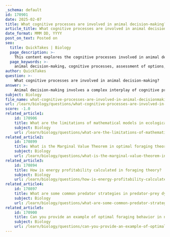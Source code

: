 ```yaml
---
_schema: default
id: 170901
date: 2025-02-07
title: What cognitive processes are involved in animal decision-making?
article_title: What cognitive processes are involved in animal decision-making?
date_format: MMM DD, YYYY
post_on_text: Posted on
seo:
  title: QuickTakes | Biology
  page_description: >-
    This content explores the cognitive processes involved in animal decision-making, including assessment of options, heuristics, memory, social influences, environmental context, trade-offs, and game theory applications.
  page_keywords: >-
    animal decision-making, cognitive processes, assessment of options, heuristics, memory, learning, social influences, environmental context, trade-off analysis, game theory, foraging strategies, survival, reproductive success
author: QuickTakes
question: >-
    What cognitive processes are involved in animal decision-making?
answer: >-
    Animal decision-making involves a complex interplay of cognitive processes that allow animals to evaluate their environment and make choices based on various factors. Here are some key cognitive processes involved in animal decision-making:\n\n1. **Assessment of Options**: Animals assess available resources and potential trade-offs. For instance, when foraging, they evaluate the energy gained from food against the risks of predation. This involves cognitive evaluations of the benefits and costs associated with different choices.\n\n2. **Use of Heuristics**: Many animals rely on heuristics or rules of thumb to make quick decisions. These simplified strategies help them navigate complex environments without needing exhaustive information. For example, a bird may switch food sources based on a simple rule that if the current source yields low energy returns, it should look for alternatives.\n\n3. **Memory and Learning**: Past experiences play a crucial role in decision-making. Animals often remember which food patches were productive or which areas posed risks. This memory influences future choices, allowing them to optimize their foraging strategies based on previous outcomes.\n\n4. **Social Influences**: The presence and behavior of other individuals can significantly impact decision-making. For example, in social species, individuals may observe the foraging success of others and adjust their own strategies accordingly. This social learning can enhance the efficiency of resource use within a group.\n\n5. **Environmental Context**: Decision-making is also influenced by environmental conditions, such as the availability of food, the presence of predators, and habitat structure. Animals must continuously evaluate these factors to make informed choices that maximize their survival and reproductive success.\n\n6. **Trade-Off Analysis**: Animals often face trade-offs between competing needs, such as foraging for food versus avoiding predators. The cognitive process of weighing these trade-offs is essential for making optimal decisions in dynamic environments.\n\n7. **Game Theory Applications**: Game theory provides a framework for understanding the strategic interactions between individuals. Animals may adopt different strategies based on the expected behavior of others, which can influence their decision-making processes in competitive situations.\n\nIn summary, animal decision-making is a multifaceted process that integrates cognitive assessments of options, past experiences, social dynamics, and environmental factors. Understanding these processes is crucial for predicting how animals will respond to changes in their environment and for developing effective conservation strategies.
subject: Biology
file_name: what-cognitive-processes-are-involved-in-animal-decisionmaking.md
url: /learn/biology/questions/what-cognitive-processes-are-involved-in-animal-decisionmaking
score: -1.0
related_article1:
    id: 170906
    title: What are the limitations of mathematical models in ecological modeling?
    subject: Biology
    url: /learn/biology/questions/what-are-the-limitations-of-mathematical-models-in-ecological-modeling
related_article2:
    id: 170899
    title: What is the Marginal Value Theorem in optimal foraging theory?
    subject: Biology
    url: /learn/biology/questions/what-is-the-marginal-value-theorem-in-optimal-foraging-theory
related_article3:
    id: 170894
    title: How is energy profitability calculated in foraging theory?
    subject: Biology
    url: /learn/biology/questions/how-is-energy-profitability-calculated-in-foraging-theory
related_article4:
    id: 170897
    title: What are some common predator strategies in predator-prey dynamics?
    subject: Biology
    url: /learn/biology/questions/what-are-some-common-predator-strategies-in-predatorprey-dynamics
related_article5:
    id: 170900
    title: Can you provide an example of optimal foraging behavior in nature?
    subject: Biology
    url: /learn/biology/questions/can-you-provide-an-example-of-optimal-foraging-behavior-in-nature
---
```


&nbsp;